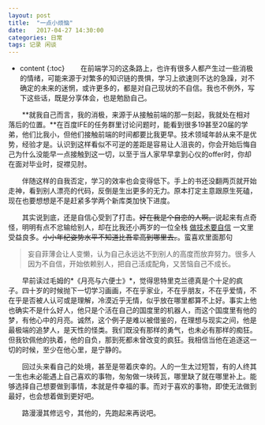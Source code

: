 ```yaml
---
layout: post
title:  "一点小烦恼"
date:   2017-04-27 14:30:00
categories: 日常
tags: 记录 闲谈
---
```


* content
{:toc}
　　在前端学习的这条路上，也许有很多人都产生过一些消极的情绪，可能来源于对繁多的知识链的畏惧，学习上欲速则不达的急躁，对不确定的未来的迷惘，或许更多的，都是对自己现状的不自信。我也不例外，写下这些话，既是分享体会，也是勉励自己。







　　**就我自己而言，我的消极，来源于从接触前端的那一刻起，我就处在相对落后的位置。**在百度IFE的任务群里讨论问题时，能看到很多19甚至20届的学弟，他们比我小，但他们接触前端的时间都要比我更早。技术领域年龄从来不是优势，经验才是。认识到这样看似不可逆的差距是容易让人沮丧的，你会开始后悔自己为什么没能早一点接触到这一切，以至于当人家早早拿到心仪的offer时，你却在面对毕业时，捉襟见肘。

　　伴随这样的自我否定，学习的效率也会变得低下。手上的书还没翻两页就开始走神，看到别人漂亮的代码，反倒是生出更多的无力。原本打定主意跟原生死磕，现在也要想想是不是赶紧多学两个新库类加快下进度。

　　其实说到底，还是自信心受到了打击。~~好在我是个自恋的人啊。~~说起来有点奇怪，明明有点不忿输给别人，却在比我还小两岁的一位全栈 [做技术要自信](https://lutaonan.com/blog/do-have-faith-with-yourself/) 一文里受益良多。~~小小年纪姿势水平不知道比吾辈高到哪里去。~~。蛮喜欢里面那句 

> 妄自菲薄会让人变懒，认为自己永远达不到别人的高度而放弃努力。很多人因为不自信，开始依赖别人，把自己活成配角，又苦恼自己不成长。

　　早前读过毛姆的*《月亮与六便士》*，觉得思特里克兰德真是个十足的疯子。四十岁的时候抛下一切学习画画，不在乎家业，不在乎朋友，不在乎爱情，不在乎是否被人认可或是理解，冷漠近乎无情，似乎放在哪里都算不上好。事实上他也确实不是什么好人，他只是个活在自己的国度里的机器人，而这个国度里有他的梦，有他心中的月亮。诚然，这个例子是难以被借鉴的，在理想与现实之间，他是最极端的追梦人，是天性的怪类。我们既没有那样的勇气，也未必有那样的痴狂。但我钦佩他的执着，他的自负，那到死都未曾改变的疯狂。我相信当他在追逐这一切的时候，至少在他心里，是宁静的。

　　回过头来看自己的处境，甚至是带着庆幸的。人的一生太过短暂，有的人终其一生也未必能遇上自己喜欢的事物，匆匆做一块砖瓦，哪里缺了就在哪里补上。能够选择自己想要做到事情，本就是件幸福的事。而对于喜欢的事物，即使无法做到最好，也会想着做到更好吧。

　　路漫漫其修远兮，其他的，先跑起来再说吧。

​	

​		

​	









